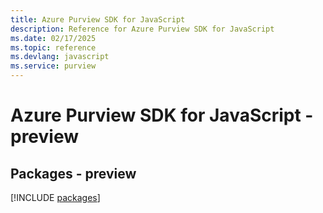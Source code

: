 ```yaml
---
title: Azure Purview SDK for JavaScript
description: Reference for Azure Purview SDK for JavaScript
ms.date: 02/17/2025
ms.topic: reference
ms.devlang: javascript
ms.service: purview
---
```

# Azure Purview SDK for JavaScript - preview
## Packages - preview
[!INCLUDE [packages](purview-index.md)]